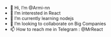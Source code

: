 - 👋 Hi, I’m @Armi-nn                  
- 👀 I’m interested in React                                 
- 🌱 I’m currently learning nodejs                                           
- 💞️ I’m looking to collaborate on Big Companies                                           
- 📫 How to reach me in Telegram : @MrReact                               
<!--- 
Armi-nn/Armi-nn is a ✨ special ✨ repository because its `README.md` (this file) appears on your GitHub profile.
You can click the Preview link to take a look at your changes.
--->
